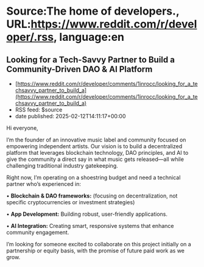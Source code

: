 # Source:The home of developers., URL:https://www.reddit.com/r/developer/.rss, language:en

## Looking for a Tech-Savvy Partner to Build a Community-Driven DAO & AI Platform
 - [https://www.reddit.com/r/developer/comments/1inrocc/looking_for_a_techsavvy_partner_to_build_a](https://www.reddit.com/r/developer/comments/1inrocc/looking_for_a_techsavvy_partner_to_build_a)
 - RSS feed: $source
 - date published: 2025-02-12T14:11:17+00:00

<!-- SC_OFF --><div class="md"><p>Hi everyone,</p> <p>I’m the founder of an innovative music label and community focused on empowering independent artists. Our vision is to build a decentralized platform that leverages blockchain technology, DAO principles, and AI to give the community a direct say in what music gets released—all while challenging traditional industry gatekeeping.</p> <p>Right now, I’m operating on a shoestring budget and need a technical partner who’s experienced in:</p> <p>• <strong>Blockchain &amp; DAO frameworks:</strong> (focusing on decentralization, not specific cryptocurrencies or investment strategies)</p> <p>• <strong>App Development:</strong> Building robust, user-friendly applications.</p> <p>• <strong>AI Integration:</strong> Creating smart, responsive systems that enhance community engagement.</p> <p>I’m looking for someone excited to collaborate on this project initially on a partnership or equity basis, with the promise of future paid work as we grow.

